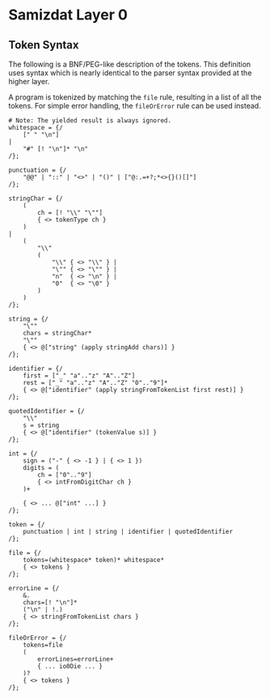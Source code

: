 Samizdat Layer 0
================

Token Syntax
------------

The following is a BNF/PEG-like description of the tokens. This definition
uses syntax which is nearly identical to the parser syntax provided at the
higher layer.

A program is tokenized by matching the `file` rule, resulting in a
list of all the tokens. For simple error handling, the `fileOrError`
rule can be used instead.

```
# Note: The yielded result is always ignored.
whitespace = {/
    [" " "\n"]
|
    "#" [! "\n"]* "\n"
/};

punctuation = {/
    "@@" | "::" | "<>" | "()" | ["@:.=+?;*<>{}()[]"]
/};

stringChar = {/
    (
        ch = [! "\\" "\""]
        { <> tokenType ch }
    )
|
    (
        "\\"
        (
            "\\" { <> "\\" } |
            "\"" { <> "\"" } |
            "n"  { <> "\n" } |
            "0"  { <> "\0" }
        )
    )
/};

string = {/
    "\""
    chars = stringChar*
    "\""
    { <> @["string" (apply stringAdd chars)] }
/};

identifier = {/
    first = ["_" "a".."z" "A".."Z"]
    rest = ["_" "a".."z" "A".."Z" "0".."9"]*
    { <> @["identifier" (apply stringFromTokenList first rest)] }
/};

quotedIdentifier = {/
    "\\"
    s = string
    { <> @["identifier" (tokenValue s)] }
/};

int = {/
    sign = ("-" { <> -1 } | { <> 1 })
    digits = (
        ch = ["0".."9"]
        { <> intFromDigitChar ch }
    )+

    { <> ... @["int" ...] }
/};

token = {/
    punctuation | int | string | identifier | quotedIdentifier
/};

file = {/
    tokens=(whitespace* token)* whitespace*
    { <> tokens }
/};

errorLine = {/
    &.
    chars=[! "\n"]*
    ("\n" | !.)
    { <> stringFromTokenList chars }
/};

fileOrError = {/
    tokens=file
    (
        errorLines=errorLine+
        { ... io0Die ... }
    )?
    { <> tokens }
/};
```
